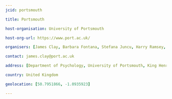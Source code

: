 ```yaml
---
jcid: portsmouth

title: Portsmouth

host-organisation: University of Portsmouth

host-org-url: https://www.port.ac.uk/

organisers: [James Clay, Barbara Fontana, Stefana Juncu, Harry Ramsey, Jennifer Burkhardt] 

contact: james.clay@port.ac.uk

address: [Department of Psychology, University of Portsmouth, King Henry Building, PO1 2DY, Hampshire]

country: United Kingdom

geolocation: [50.7951866, -1.0935923]

---
```

